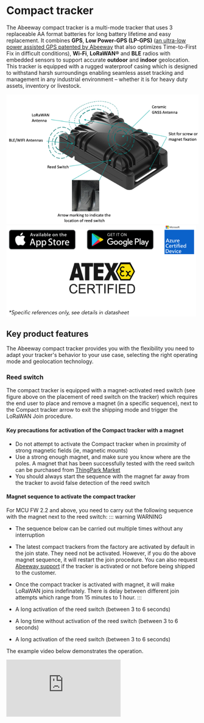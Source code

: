 # Compact tracker
The Abeeway compact tracker is a multi-mode tracker that uses 3 replaceable AA format batteries for long battery lifetime and easy replacement. It combines **GPS**, **Low Power-GPS (LP-GPS)** ([an ultra-low power assisted GPS patented by Abeeway](https://www.abeeway.com/technology/) that also optimizes Time-to-First Fix in difficult conditions), **Wi-Fi**, **LoRaWAN®** and **BLE** radios with embedded sensors to support accurate **outdoor** and **indoor** geolocation.
This tracker is equipped with a rugged waterproof casing which is designed to withstand harsh surroundings enabling seamless asset tracking and management in any industrial environment – whether it is for heavy duty assets, inventory or livestock.

<img src="./images/CompactTrackerPlacement.jpg" border="0" />
<img src="./images/image_azure_certification.png" border="0" />

## Key product features
The Abeeway compact tracker provides you with the flexibility you need to adapt your tracker's behavior to your use case, selecting the right operating mode and geolocation technology.

### Reed switch
The compact tracker is equipped with a magnet-activated reed switch (see figure above on the placement of reed switch on the tracker) which requires the end user to place and remove a magnet (in a specific sequence), next to the Compact tracker arrow to exit the shipping mode and trigger the LoRaWAN Join procedure.

#### Key precautions for activation of the Compact tracker with a magnet
* Do not attempt to activate the Compact tracker when in proximity of strong magnetic fields (ie, magnetic mounts)
* Use a strong enough magnet, and make sure you know where are the poles. A magnet that has been successfully tested with the reed switch can be purchased from [ThingPark Market](https://market.thingpark.com/abeeway-compact-tracker-magnets-reed-switch.html)
* You should always start the sequence with the magnet far away from the tracker to avoid false detection of the reed switch

#### Magnet sequence to activate the compact tracker
For MCU FW 2.2 and above, you need to carry out the following sequence with the magnet next to the reed switch:
::: warning WARNING
* The sequence below can be carried out multiple times without any interruption
* The latest compact trackers from the factory are activated by default in the join state. They need not be activated. However, if you do the above magnet sequence, it will restart the join procedure. You can also request [Abeeway support](../../../D-Reference/FAQ_R/) if the tracker is activated or not before being shipped to the customer.
* Once the compact tracker is activated with magnet, it will make LoRaWAN joins indefinately. There is delay between different join attempts which range from 15 minutes to 1 hour.
:::

* A long activation of the reed switch (between 3 to 6 seconds)
* A long time without activation of the reed switch (between 3 to 6 seconds)
* A long activation of the reed switch (between 3 to 6 seconds)

The example video below demonstrates the operation.
<html><iframe type="text/html" frameborder="0" allowfullscreen="1" src="https://www.youtube.com/embed/2t8zI3cbfys?" height="150px" width="300px"/></html>

### Multiple operating modes

* **Shipping**: The tracker is set to Shipping mode when leaving the factory, for safe transport and minimum power consumption. You need to activate it before first use as outlined above.
* **Motion tracking** : Tracker reports real-time position only when motion is detected. This is the default configuration that you can discover applying instructions given in this guide.
* **Permanent tracking** : Tracker reports periodic real time positions.
* **Start/End motion tracking** : Tracker reports positions only at the start and end events of the motion.
* **Position on-demand** : Tracker sends its position only when requested from the end-user (very low power operating mode). The position request can be made from the geolocation backend platform.
* **Activity tracking** : Monitor activity rate with embedded sensors.
* **Standby** : The tracker sends periodically short LoRaWAN® messages, called heartbeat, at the configured interval. This provides periodic slots during which it is possible to send LoRaWAN commands to the tracker, such as configuration commands or on-demand positions (using the configuration set for "side operations").

::: warning WARNING
* For more information on the battery lifetime of the tracker, visit [here](../../D-Reference/PowerConsumption_R)
* For more information on tracker documentation, visit [here](../../D-Reference/DocLibrary_R/AbeewayTrackers_R.md#TrackersRefGuide).
:::

### Geolocation technologies
* **GPS** : For **precise outdoor** positioning
* **Low Power-GPS (LP-GPS)** : For **power-efficient outdoor** and **daylight indoor** positioning
LP-GPS is an assisted-GPS technology optimized specifically for LPWAN networks, patented by Abeeway. It dramatically reduces Time to First Fix, even in poor radio conditions, and results in much **improved battery lifetime**, particularly for indoor/outdoor mixed use cases when the GPS frequently gets out of sync or operates in low SNR conditions.
* **Wi-Fi** : For **indoor** and **outdoor** location services in **urban areas**
It leverages the Wi-Fi access point scanning capabilities of the compact tracker.
* **BLE** : For indoor location, for example as complement to WiFi to precisely spot specific locations, for coarse location in a building (to identify rooms or danger/forbidden zones) or as main indoor location technology using server-side triangulation (provided by ThingPark X Location Engine)

### Other features
* **Temperature** monitoring
* **LoRaWAN® Class A radio**
* Dust-proof and waterproof ( **IP65** )
* Geofencing zone detection
* Edge computing for Proximity detection and exposure assessment
* Temperature monitoring
* BLE Communication link with a phone
* ATEX Zone 0/2 and IECEx Certified for explosive atmosphere (see Datasheet, specific SKUs only)
* Firmware Upgrade via USB or Bluetooth
* BLE scan function for inventory of tools and accessories
* Indoor BLE/WiFi fingerprinting with HERE Tracking or Combain (requires subscription)
* Indoor BLE based geolocation with Quuppa Intelligent Location (requires Quuppa infrastructure)
* BLE based safe/hazard zone detection

### Standards and certifications

* LoRa Alliance: EU868, US915, AS923, AU915
* Radio: EC, FCC, IC, TELEC
* ATEX zone 0 (ordering option)
  - II 1G Ex ia IIC T4 Ga Ta -20 °C ... +40 °C
  - II 1D Ex ia IIIC T135°C Da Ta -20 °C ... +40 °C
* ATEX zone 2 (ordering option)
  - II 3G Ex ic nA IIC T4 Gc Ta -20 °C ... +40 °C
  - II 3D Ex ic tc IIIB T135°C Dc Ta -20 °C ... +40 °C
* IECEx (ordering option)
  - Ex ia IIC T4 Ga
  - Ex ia IIIC T135°C Da

::: warning WARNING
*  The latest information on certification can be found [here](/D-Reference/DocLibrary_R/AbeewayTrackers_R.md#certifications).
* The tracker is resistant to water but must never be placed either fully/partially submerged in water or under the influence of high pressure water spray jets for significantly long periods of time. To avoid water entering in the casing, the tracker must not be placed upside down.
* In excessilvely hot weather, we recommend to put the tracker in the shade to avoid overheating.
* **The warranty of the tracker is avoid if used incorrectly**.
:::

### Datasheet
The datasheet of the tracker can be downloaded from [here](/D-Reference/DocLibrary_R/AbeewayTrackers_R.html#data-sheets).
